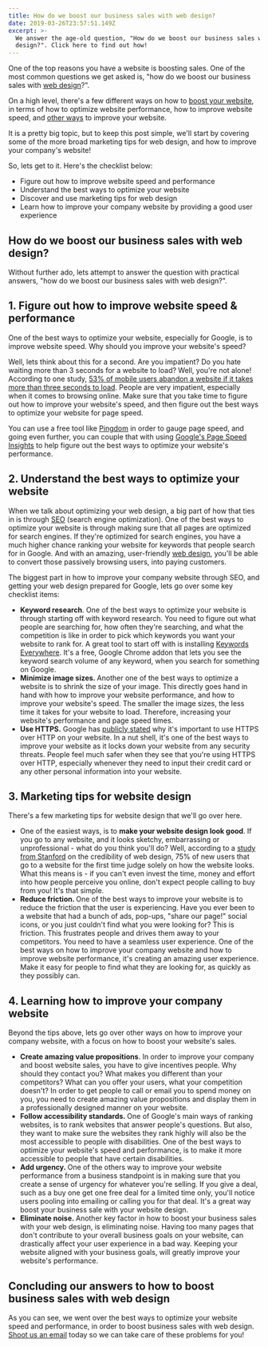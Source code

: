```yaml
---
title: How do we boost our business sales with web design?
date: 2019-03-26T23:57:51.149Z
excerpt: >-
  We answer the age-old question, "How do we boost our business sales with web
  design?". Click here to find out how!
---
```

One of the top reasons you have a website is boosting sales. One of the most common questions we get asked is, "how do we boost our business sales with <a href="https://en.wikipedia.org/wiki/Web_design" target="_blank" rel="noopener noreferrer">web design</a>?".

On a high level, there's a few different ways on how to <a href="https://infused.agency/website-design/">boost your website</a>, in terms of how to optimize website performance, how to improve website speed, and <a href="https://infused.agency/search-engine-optimization/">other ways</a> to improve your website.

It is a pretty big topic, but to keep this post simple, we'll start by covering some of the more broad marketing tips for web design, and how to improve your company's website!

So, lets get to it. Here's the checklist below:
<ul>
 	<li>Figure out how to improve website speed and performance</li>
 	<li>Understand the best ways to optimize your website</li>
 	<li>Discover and use marketing tips for web design</li>
 	<li>Learn how to improve your company website by providing a good user experience</li>
</ul>
<h2>How do we boost our business sales with web design?</h2>

Without further ado, lets attempt to answer the question with practical answers, "how do we boost our business sales with web design?".

<h2>1. Figure out how to improve website speed &amp; performance</h2>

One of the best ways to optimize your website, especially for Google, is to improve website speed. Why should you improve your website's speed?

Well, lets think about this for a second. Are you impatient? Do you hate waiting more than 3 seconds for a website to load? Well, you're not alone! According to one study, <a href="https://www.marketingdive.com/news/google-53-of-mobile-users-abandon-sites-that-take-over-3-seconds-to-load/426070/" target="_blank" rel="noopener noreferrer">53% of mobile users abandon a website if it takes more than three seconds to load</a>. People are very impatient, especially when it comes to browsing online. Make sure that you take time to figure out how to improve your website's speed, and then figure out the best ways to optimize your website for page speed.

You can use a free tool like <a href="https://tools.pingdom.com/" target="_blank" rel="noopener noreferrer">Pingdom</a> in order to gauge page speed, and going even further, you can couple that with using <a href="https://developers.google.com/speed/pagespeed/insights/" target="_blank" rel="noopener noreferrer">Google's Page Speed Insights</a> to help figure out the best ways to optimize your website's performance.
<h2>2. Understand the best ways to optimize your website</h2>

When we talk about optimizing your web design, a big part of how that ties in is through <a href="https://infused.agency/search-engine-optimization/">SEO</a> (search engine optimization). One of the best ways to optimize your website is through making sure that all pages are optimized for search engines. If they're optimized for search engines, you have a much higher chance ranking your website for keywords that people search for in Google. And with an amazing, user-friendly <a href="https://infused.agency/website-design/">web design</a>, you'll be able to convert those passively browsing users, into paying customers.

The biggest part in how to improve your company website through SEO, and getting your web design prepared for Google, lets go over some key checklist items:
<ul>
 	<li><strong>Keyword research</strong>. One of the best ways to optimize your website is through starting off with keyword research. You need to figure out what people are searching for, how often they're searching, and what the competition is like in order to pick which keywords you want your website to rank for. A great tool to start off with is installing <a href="https://keywordseverywhere.com/" target="_blank" rel="noopener noreferrer">Keywords Everywhere</a>. It's a free, Google Chrome addon that lets you see the keyword search volume of any keyword, when you search for something on Google.</li>
 	<li><strong>Minimize image sizes. </strong>Another one of the best ways to optimize a website is to shrink the size of your image. This directly goes hand in hand with how to improve your website performance, and how to improve your website's speed. The smaller the image sizes, the less time it takes for your website to load. Therefore, increasing your website's performance and page speed times.</li>
 	<li><strong>Use HTTPS.</strong> Google has <a href="https://support.google.com/webmasters/answer/6073543?hl=en" target="_blank" rel="noopener noreferrer">publicly stated</a> why it's important to use HTTPS over HTTP on your website. In a nut shell, it's one of the best ways to improve your website as it locks down your website from any security threats. People feel much safer when they see that you're using HTTPS over HTTP, especially whenever they need to input their credit card or any other personal information into your website.</li>
</ul>
<h2>3. Marketing tips for website design</h2>

There's a few marketing tips for website design that we'll go over here.
<ul>
 	<li>One of the easiest ways, is to <strong>make your website design look good</strong>. If you go to any website, and it looks sketchy, embarrassing or unprofessional - what do you think you'll do? Well, according to a <a href="http://credibility.stanford.edu/guidelines/index.html" target="_blank" rel="noopener noreferrer">study from Stanford</a> on the credibility of web design, 75% of new users that go to a website for the first time judge solely on how the website looks. What this means is - if you can't even invest the time, money and effort into how people perceive you online, don't expect people calling to buy from you! It's that simple.</li>
 	<li><strong>Reduce friction. </strong>One of the best ways to improve your website is to reduce the friction that the user is experiencing. Have you ever been to a website that had a bunch of ads, pop-ups, "share our page!" social icons, or you just couldn't find what you were looking for? This is friction. This frustrates people and drives them away to your competitors. You need to have a seamless user experience. One of the best ways on how to improve your company website and how to improve website performance, it's creating an amazing user experience. Make it easy for people to find what they are looking for, as quickly as they possibly can.</li>
</ul>
<h2>4. Learning how to improve your company website</h2>

Beyond the tips above, lets go over other ways on how to improve your company website, with a focus on how to boost your website's sales.
<ul>
 	<li><strong>Create amazing value propositions</strong>. In order to improve your company and boost website sales, you have to give incentives people. Why should they contact you? What makes you different than your competitors? What can you offer your users, what your competition doesn't? In order to get people to call or email you to spend money on you, you need to create amazing value propositions and display them in a professionally designed manner on your website.</li>
 	<li><strong>Follow accessibility standards. </strong>One of Google's main ways of ranking websites, is to rank websites that answer people's questions. But also, they want to make sure the websites they rank highly will also be the most accessible to people with disabilities. One of the best ways to optimize your website's speed and performance, is to make it more accessible to people that have certain disabilities.</li>
 	<li><strong>Add urgency. </strong>One of the others way to improve your website performance from a business standpoint is in making sure that you create a sense of urgency for whatever you're selling. If you give a deal, such as a buy one get one free deal for a limited time only, you'll notice users pooling into emailing or calling you for that deal. It's a great way boost your business sale with your website design.</li>
 	<li><strong>Eliminate noise. </strong>Another key factor in how to boost your business sales with your web design, is eliminating noise. Having too many pages that don't contribute to your overall business goals on your website, can drastically affect your user experience in a bad way. Keeping your website aligned with your business goals, will greatly improve your website's performance.</li>
</ul>
<h2>Concluding our answers to how to boost business sales with web design</h2>

As you can see, we went over the best ways to optimize your website speed and performance, in order to boost business sales with web design. <a href="https://infused.agency/contact/">Shoot us an email</a> today so we can take care of these problems for you!
